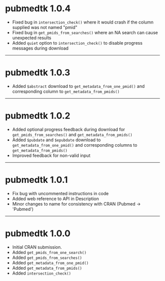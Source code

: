 # pubmedtk 1.0.4

* Fixed bug in `intersection_check()` where it would crash if the
  column supplied was not named "pmid"
* Fixed bug in `get_pmids_from_searches()` where an NA search can
  cause unexpected results
* Added `quiet` option to `intersection_check()` to disable progress
  messages during download

---

# pubmedtk 1.0.3

* Added `$abstract` download to `get_metadata_from_one_pmid()` and
  corresponding column to `get_metadata_from_pmids()`

---

# pubmedtk 1.0.2

* Added optional progress feedback during download for
  `get_pmids_from_searches()` and `get_metadata_from_pmids()`
* Added `$pubdate` and `$epubdate` download to
  `get_metadata_from_one_pmid()` and corresponding columns to
  `get_metadata_from_pmids()`
* Improved feedback for non-valid input

---

# pubmedtk 1.0.1

* Fix bug with uncommented instructions in code
* Added web reference to API in Description
* Minor changes to name for consistency with CRAN (Pubmed -> 'Pubmed')

---

# pubmedtk 1.0.0

* Initial CRAN submission.
* Added `get_pmids_from_one_search()`
* Added `get_pmids_from_searches()`
* Added `get_metadata_from_one_pmid()`
* Added `get_metadata_from_pmids()`
* Added `intersection_check()`
